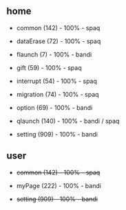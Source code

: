 ## home

* common (142) - 100% - spaq

* dataErase (72) - 100% - spaq

* flaunch (7) - 100% - bandi

* gift (59) - 100% - spaq

* interrupt (54) - 100% - spaq

* migration (74) - 100% - spaq

* option (69) - 100% - bandi

* qlaunch (140) - 100% - bandi / spaq

* setting (909) - 100% - bandi

## user

* ~~common (142) - 100% - spaq~~

* myPage (222) - 100% - bandi

* ~~setting (909) - 100% - bandi~~